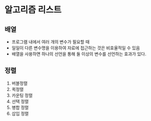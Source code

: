 # 알고리즘 리스트

## 배열

- 프로그램 내에서 여러 개의 변수가 필요할 때
- 일일이 다른 변수명을 이용하여 자료에 접근하는 것은 비효율적일 수 있음
- 배열을 사용하면 하나의 선언을 통해 둘 이상의 변수를 선언하는 효과가 있다.

## 정렬

1. 버블정렬
2. 퀵정렬
3. 카운팅 정렬
4. 선택 정렬
5. 병합 정렬
6. 삽입 정렬

##